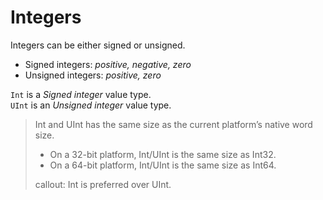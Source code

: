 
# Integers

Integers can be either signed or unsigned.
- Signed integers: *positive, negative, zero*
- Unsigned integers: *positive, zero*

`Int` is a *Signed integer* value type.\
`UInt` is an *Unsigned integer* value type.

> Int and UInt has the same size as the current platform’s native word size.
> - On a 32-bit platform, Int/UInt is the same size as Int32.
> - On a 64-bit platform, Int/UInt is the same size as Int64.
>
> callout: Int is preferred over UInt.
